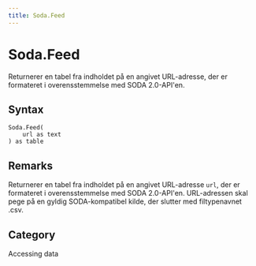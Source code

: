 ```yaml
---
title: Soda.Feed
---
```


# Soda.Feed


Returnerer en tabel fra indholdet på en angivet URL-adresse, der er formateret i overensstemmelse med SODA 2.0-API&#39;en.


## Syntax

```powerquery
Soda.Feed(
    url as text
) as table
```


## Remarks

Returnerer en tabel fra indholdet på en angivet URL-adresse <code>url</code>, der er formateret i overensstemmelse med SODA 2.0-API'en. URL-adressen skal pege på en gyldig SODA-kompatibel kilde, der slutter med filtypenavnet .csv.



## Category
Accessing data

